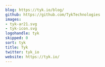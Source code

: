 ```yaml
---
blog: https://tyk.io/blog/
github: https://github.com/TykTechnologies
images:
- tyk-ar21.svg
- tyk-icon.svg
logohandle: tyk
skipped: 0
sort: tyk
title: Tyk
twitter: tyk_io
website: https://tyk.io/
---
```

